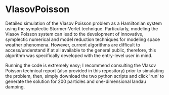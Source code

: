 # VlasovPoisson
Detailed simulation of the Vlasov Poisson problem as a Hamiltonian system using the symplectic Stormer-Verlet technique. Particularly, modeling the Vlasov Poisson system can lead to the development of innovative, symplectic numerical and model reduction techniques for modeling space weather phenomena. However, current algorithms are difficult to access/understand if at all available to the general public, therefore, this algorithm was specifically developed with the entry-level user in mind. 

Running the code is extremely easy; I recommend consulting the Vlasov Poisson technical report (also provided in this repository) prior to simulating the problem, then, simply download the two python scripts and click 'run' to generate the solution for 200 particles and one-dimensional landau damping.
